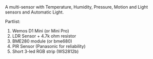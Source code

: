 A multi-sensor with Temperature, Humidity, Pressure, Motion and Light sensors and Automatic Light.

Partlist:

1. Wemos D1 Mini (or Mini Pro)
2. LDR Sensor + 4.7k ohm resistor
3. BME280 module (or bme680)
4. PIR Sensor (Panasonic for reliability)
5. Short 3-led RGB strip (WS2812b)

